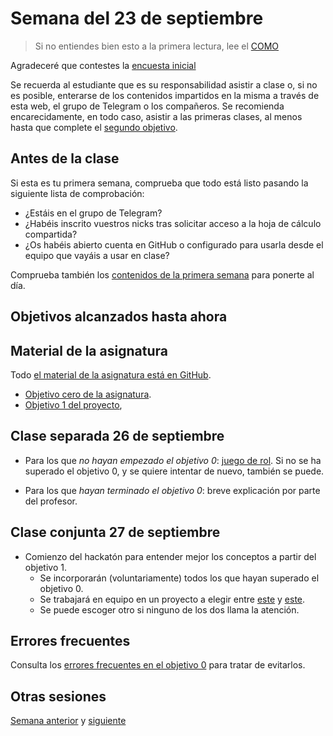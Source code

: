 # Semana del 23 de septiembre

> Si no entiendes bien esto a la primera lectura, lee el [COMO](COMO.md)

Agradeceré que contestes la [encuesta inicial](https://forms.gle/DTouWMoWJVbv24L36)

Se recuerda al estudiante que es su responsabilidad asistir a clase o, si no es
posible, enterarse de los contenidos impartidos en la misma a través de esta
web, el grupo de Telegram o los compañeros. Se recomienda encarecidamente, en
todo caso, asistir a las primeras clases, al menos hasta que complete el
[segundo objetivo](http://jj.github.io/IV/documentos/proyecto/2.Modelo).


## Antes de la clase

Si esta es tu primera semana, comprueba que todo está listo pasando la
siguiente lista de comprobación:

* ¿Estáis en el grupo de Telegram?
* ¿Habéis inscrito vuestros nicks tras solicitar acceso a la hoja de cálculo
    compartida?
* ¿Os habéis abierto cuenta en GitHub o configurado para usarla desde el
    equipo que vayáis a usar en clase?

Comprueba también los [contenidos de la primera semana](semana-01.md)
para ponerte al día.

## Objetivos alcanzados hasta ahora



## Material de la asignatura

Todo [el material de la asignatura está en GitHub](http://jj.github.io/IV).

* [Objetivo cero de la
  asignatura](http://jj.github.io/IV/documentos/proyecto/0.Repositorio).
* [Objetivo 1 del
   proyecto](http://jj.github.io/IV/documentos/proyecto/1.Planificacion),

## Clase separada 26 de septiembre

* Para los que *no hayan empezado el objetivo 0*: [juego de
  rol](http://jj.github.io/IV/documentos/actividades/juego-rol-design-thinking). Si
  no se ha superado el objetivo 0, y se quiere intentar de nuevo, también se
  puede.

* Para los que *hayan terminado el objetivo 0*: breve explicación por parte del profesor.


## Clase conjunta 27 de septiembre

* Comienzo del hackatón para entender mejor los conceptos a partir del
  objetivo 1.
  * Se incorporarán (voluntariamente) todos los que hayan superado el
    objetivo 0.
  * Se trabajará en equipo en un proyecto a elegir entre
  [este](https://github.com/danibarranqueroo/TransporteEquitativo) y
  [este](https://github.com/smallPingu/antiTarjetas).
  * Se puede escoger otro si ninguno de los dos llama la atención.


## Errores frecuentes

Consulta los [errores frecuentes en el objetivo 0][def] para
tratar de evitarlos.

## Otras sesiones

[Semana anterior](semana-01.md) y [siguiente](semana-03.md)

[def]: ../errores/objetivo-0.md
